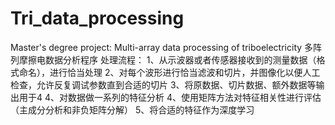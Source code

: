 # Tri_data_processing
 Master's degree project: Multi-array data processing of triboelectricity
 多阵列摩擦电数据分析程序
 处理流程：
 1、从示波器或者传感器接收到的测量数据（格式命名），进行恰当处理
 2、对每个波形进行恰当滤波和切片，并图像化以便人工检查，允许反复调试参数直到合适的切片
 3、将原数据、切片数据、额外数据等输出用于4
 4、对数据做一系列的特征分析
 4、使用矩阵方法对特征相关性进行评估（主成分分析和非负矩阵分解）
 5、将合适的特征作为深度学习
